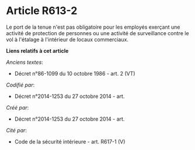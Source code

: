 # Article R613-2

Le port de la tenue n'est pas obligatoire pour les employés exerçant une activité de protection de personnes ou une activité
de surveillance contre le vol à l'étalage à l'intérieur de locaux commerciaux.

**Liens relatifs à cet article**

_Anciens textes_:

  - Décret n°86-1099 du 10 octobre 1986 - art. 2 (VT)

_Codifié par_:

  - Décret n°2014-1253 du 27 octobre 2014 - art.

_Créé par_:

  - Décret n°2014-1253 du 27 octobre 2014 - art.

_Cité par_:

  - Code de la sécurité intérieure - art. R617-1 (V)
